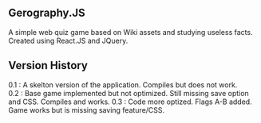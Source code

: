 ## Gerography.JS

A simple web quiz game based on Wiki assets and studying useless facts. Created using React.JS and JQuery.

## Version History

0.1 : A skelton version of the application. Compiles but does not work.  
0.2 : Base game implemented but not optimized. Still missing save option and CSS. Compiles and works.
0.3 : Code more optized. Flags A-B added. Game works but is missing saving feature/CSS.
